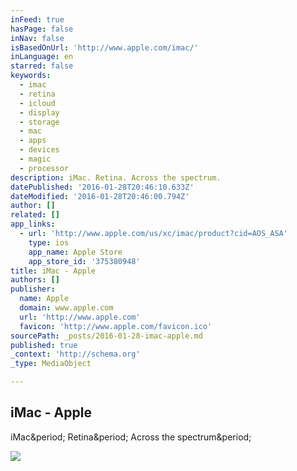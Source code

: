```yaml
---
inFeed: true
hasPage: false
inNav: false
isBasedOnUrl: 'http://www.apple.com/imac/'
inLanguage: en
starred: false
keywords:
  - imac
  - retina
  - icloud
  - display
  - storage
  - mac
  - apps
  - devices
  - magic
  - processor
description: iMac. Retina. Across the spectrum.
datePublished: '2016-01-28T20:46:10.633Z'
dateModified: '2016-01-28T20:46:00.794Z'
author: []
related: []
app_links:
  - url: 'http://www.apple.com/us/xc/imac/product?cid=AOS_ASA'
    type: ios
    app_name: Apple Store
    app_store_id: '375380948'
title: iMac - Apple
authors: []
publisher:
  name: Apple
  domain: www.apple.com
  url: 'http://www.apple.com'
  favicon: 'http://www.apple.com/favicon.ico'
sourcePath: _posts/2016-01-28-imac-apple.md
published: true
_context: 'http://schema.org'
_type: MediaObject

---
```

<article style=""><h1>iMac - Apple</h1><p>iMac&amp;period; Retina&amp;period; Across the spectrum&amp;period;</p><img src="http://www.apple.com/imac/images/og_image.jpg?201511200802" /></article>